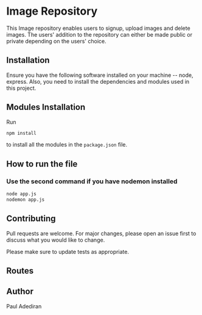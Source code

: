 # Image Repository

This Image repository enables users to signup, upload images and delete images. The users' addition to the repository can either be made public or private depending on the users' choice.

## Installation

Ensure you have the following software installed on your machine -- node, express. Also, you need to install the dependencies and modules used in this project.

## Modules Installation

Run
```bash
npm install
``` 
to install all the modules in the ``` package.json ``` file.


## How to run the file
### Use the second command if you have nodemon installed
```bash
node app.js
nodemon app.js
```
## Contributing
Pull requests are welcome. For major changes, please open an issue first to discuss what you would like to change.

Please make sure to update tests as appropriate.

## Routes


## Author
Paul Adediran